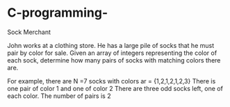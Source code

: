 # C-programming-


Sock Merchant

John works at a clothing store. He has a large pile of socks that he must pair by color for sale. Given an array of integers representing the color of each sock, determine how many pairs of socks with matching colors there are.

For example, there are  N =7 socks with colors  ar = {1,2,1,2,1,2,3} There is one pair of color 1 and one of color  2 There are three odd socks left, one of each color. The number of pairs is  2

